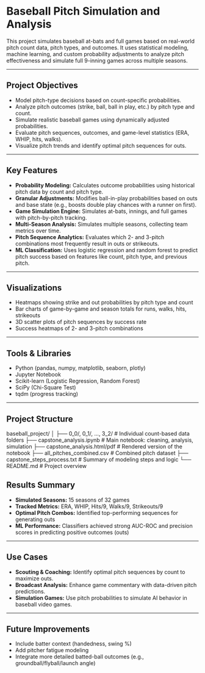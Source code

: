 # Baseball Pitch Simulation and Analysis

This project simulates baseball at-bats and full games based on real-world pitch count data, pitch types, and outcomes. It uses statistical modeling, machine learning, and custom probability adjustments to analyze pitch effectiveness and simulate full 9-inning games across multiple seasons.

---

## Project Objectives

- Model pitch-type decisions based on count-specific probabilities.
- Analyze pitch outcomes (strike, ball, ball in play, etc.) by pitch type and count.
- Simulate realistic baseball games using dynamically adjusted probabilities.
- Evaluate pitch sequences, outcomes, and game-level statistics (ERA, WHIP, hits, walks).
- Visualize pitch trends and identify optimal pitch sequences for outs.

---

## Key Features

- **Probability Modeling:** Calculates outcome probabilities using historical pitch data by count and pitch type.
- **Granular Adjustments:** Modifies ball-in-play probabilities based on outs and base state (e.g., boosts double play chances with a runner on first).
- **Game Simulation Engine:** Simulates at-bats, innings, and full games with pitch-by-pitch tracking.
- **Multi-Season Analysis:** Simulates multiple seasons, collecting team metrics over time.
- **Pitch Sequence Analytics:** Evaluates which 2- and 3-pitch combinations most frequently result in outs or strikeouts.
- **ML Classification:** Uses logistic regression and random forest to predict pitch success based on features like count, pitch type, and previous pitch.

---

## Visualizations

- Heatmaps showing strike and out probabilities by pitch type and count
- Bar charts of game-by-game and season totals for runs, walks, hits, strikeouts
- 3D scatter plots of pitch sequences by success rate
- Success heatmaps of 2- and 3-pitch combinations

---

## Tools & Libraries

- Python (pandas, numpy, matplotlib, seaborn, plotly)
- Jupyter Notebook
- Scikit-learn (Logistic Regression, Random Forest)
- SciPy (Chi-Square Test)
- tqdm (progress tracking)

---

## Project Structure

baseball_project/
│
├── 0_0/, 0_1/, ..., 3_2/ # Individual count-based data folders
├── capstone_analysis.ipynb # Main notebook: cleaning, analysis, simulation
├── capstone_analysis.html/pdf # Rendered version of the notebook
├── all_pitches_combined.csv # Combined pitch dataset
├── capstone_steps_process.txt # Summary of modeling steps and logic
└── README.md # Project overview

## Results Summary

- **Simulated Seasons:** 15 seasons of 32 games
- **Tracked Metrics:** ERA, WHIP, Hits/9, Walks/9, Strikeouts/9
- **Optimal Pitch Combos:** Identified top-performing sequences for generating outs
- **ML Performance:** Classifiers achieved strong AUC-ROC and precision scores in predicting positive outcomes (outs)

---

## Use Cases

- **Scouting & Coaching:** Identify optimal pitch sequences by count to maximize outs.
- **Broadcast Analysis:** Enhance game commentary with data-driven pitch predictions.
- **Simulation Games:** Use pitch probabilities to simulate AI behavior in baseball video games.

---

## Future Improvements

- Include batter context (handedness, swing %)
- Add pitcher fatigue modeling
- Integrate more detailed batted-ball outcomes (e.g., groundball/flyball/launch angle)

